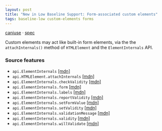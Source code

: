 ```yaml
---
layout: post
title: "New in Low Baseline Support: Form-associated custom elements"
tags: baseline-low custom-elements forms
---
```


[caniuse](https://caniuse.com/?search=form-associated-custom-elements) · [spec](https://html.spec.whatwg.org/multipage/custom-elements.html#form-associated-custom-elements)

Custom elements may act like built-in form elements, via the the `attachInternals()` method of `HTMLElement` and the `ElementInternals` API.

### Source features

- ``api.ElementInternals`` [[mdn]](https://developer.mozilla.org/en-US/search?q=api.ElementInternals)
- ``api.HTMLElement.attachInternals`` [[mdn]](https://developer.mozilla.org/en-US/search?q=api.HTMLElement.attachInternals)
- ``api.ElementInternals.checkValidity`` [[mdn]](https://developer.mozilla.org/en-US/search?q=api.ElementInternals.checkValidity)
- ``api.ElementInternals.form`` [[mdn]](https://developer.mozilla.org/en-US/search?q=api.ElementInternals.form)
- ``api.ElementInternals.labels`` [[mdn]](https://developer.mozilla.org/en-US/search?q=api.ElementInternals.labels)
- ``api.ElementInternals.reportValidity`` [[mdn]](https://developer.mozilla.org/en-US/search?q=api.ElementInternals.reportValidity)
- ``api.ElementInternals.setFormValue`` [[mdn]](https://developer.mozilla.org/en-US/search?q=api.ElementInternals.setFormValue)
- ``api.ElementInternals.setValidity`` [[mdn]](https://developer.mozilla.org/en-US/search?q=api.ElementInternals.setValidity)
- ``api.ElementInternals.validationMessage`` [[mdn]](https://developer.mozilla.org/en-US/search?q=api.ElementInternals.validationMessage)
- ``api.ElementInternals.validity`` [[mdn]](https://developer.mozilla.org/en-US/search?q=api.ElementInternals.validity)
- ``api.ElementInternals.willValidate`` [[mdn]](https://developer.mozilla.org/en-US/search?q=api.ElementInternals.willValidate)
